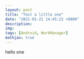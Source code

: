 ```yaml
---
layout: post
title: "Test a little one"
date: "2021-01-21 14:45:22 +0800"
description: 
img: 
tags: [Android, WorkManager]
mathjax: true
---
```



hello one
